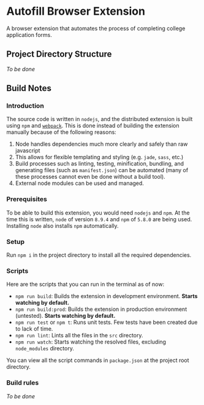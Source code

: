 # Autofill Browser Extension

A browser extension that automates the process of completing college application forms.

## Project Directory Structure

*To be done*

## Build Notes

### Introduction

The source code is written in `nodejs`, and the distributed extension is built using `npm` and [`webpack`](https://webpack.js.org). This is done instead of building the extension manually because of the following reasons:

1. Node handles dependencies much more clearly and safely than raw javascript
2. This allows for flexible templating and styling (e.g. `jade`, `sass`, etc.)
3. Build processes such as linting, testing, minification, bundling, and generating files (such as `manifest.json`) can be automated (many of these processes cannot even be done without a build tool).
4. External node modules can be used and managed.

### Prerequisites

To be able to build this extension, you would need `nodejs` and `npm`. At the time this is written, `node` of version `8.9.4` and `npm` of `5.8.0` are being used. Installing `node` also installs `npm` automatically.

### Setup

Run `npm i` in the project directory to install all the required dependencies.

### Scripts

Here are the scripts that you can run in the terminal as of now:

* `npm run build`: Builds the extension in development environment. **Starts watching by default.**
* `npm run build:prod`: Builds the extension in production environment (untested). **Starts watching by default.**
* `npm run test` or `npm t`: Runs unit tests. Few tests have been created due to lack of time.
* `npm run lint`: Lints all the files in the `src` directory.
* `npm run watch`: Starts watching the resolved files, excluding `node_modules` directory.

You can view all the script commands in `package.json` at the project root directory.

### Build rules

*To be done*
